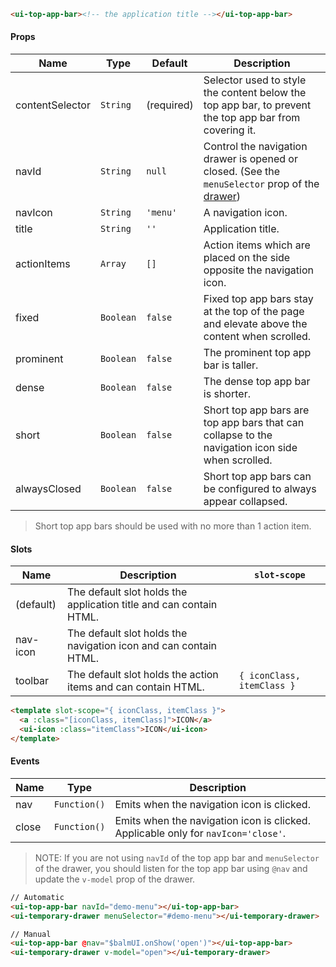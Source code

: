 ```html
<ui-top-app-bar><!-- the application title --></ui-top-app-bar>
```

#### Props

| Name            | Type      | Default    | Description                                                                                                 |
| --------------- | --------- | ---------- | ----------------------------------------------------------------------------------------------------------- |
| contentSelector | `String`  | (required) | Selector used to style the content below the top app bar, to prevent the top app bar from covering it.      |
| navId           | `String`  | `null`     | Control the navigation drawer is opened or closed. (See the `menuSelector` prop of the [drawer](/#/drawer)) |
| navIcon         | `String`  | `'menu'`   | A navigation icon.                                                                                          |
| title           | `String`  | `''`       | Application title.                                                                                          |
| actionItems     | `Array`   | `[]`       | Action items which are placed on the side opposite the navigation icon.                                     |
| fixed           | `Boolean` | `false`    | Fixed top app bars stay at the top of the page and elevate above the content when scrolled.                 |
| prominent       | `Boolean` | `false`    | The prominent top app bar is taller.                                                                        |
| dense           | `Boolean` | `false`    | The dense top app bar is shorter.                                                                           |
| short           | `Boolean` | `false`    | Short top app bars are top app bars that can collapse to the navigation icon side when scrolled.            |
| alwaysClosed    | `Boolean` | `false`    | Short top app bars can be configured to always appear collapsed.                                            |

> Short top app bars should be used with no more than 1 action item.

#### Slots

| Name      | Description                                                        | `slot-scope`               |
| --------- | ------------------------------------------------------------------ | -------------------------- |
| (default) | The default slot holds the application title and can contain HTML. |                            |
| nav-icon  | The default slot holds the navigation icon and can contain HTML.   |                            |
| toolbar   | The default slot holds the action items and can contain HTML.      | `{ iconClass, itemClass }` |

```html
<template slot-scope="{ iconClass, itemClass }">
  <a :class="[iconClass, itemClass]">ICON</a>
  <ui-icon :class="itemClass">ICON</ui-icon>
</template>
```

#### Events

| Name  | Type         | Description                                |
| ----- | ------------ | ------------------------------------------ |
| nav   | `Function()` | Emits when the navigation icon is clicked. |
| close | `Function()` | Emits when the navigation icon is clicked. Applicable only for `navIcon='close'`. |

> NOTE: If you are not using `navId` of the top app bar and `menuSelector` of the drawer, you should listen for the top app bar using `@nav` and update the `v-model` prop of the drawer.

```html
// Automatic
<ui-top-app-bar navId="demo-menu"></ui-top-app-bar>
<ui-temporary-drawer menuSelector="#demo-menu"></ui-temporary-drawer>

// Manual
<ui-top-app-bar @nav="$balmUI.onShow('open')"></ui-top-app-bar>
<ui-temporary-drawer v-model="open"></ui-temporary-drawer>
```
